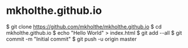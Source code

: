 # mkholthe.github.io
$ git clone https://github.com/mkholthe/mkholthe.github.io
$ cd mkholthe.github.io
$ echo "Hello World" > index.html
$ git add --all
$ git commit -m "Initial commit"
$ git push -u origin master
